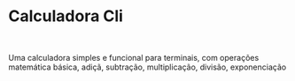 <div class="content">
  <h1>Calculadora Cli</h1>
  <br>
  <p>Uma calculadora simples e funcional para terminais, com operações matemática básica, adiçã, subtração, multiplicação, divisão, exponenciação</p>
